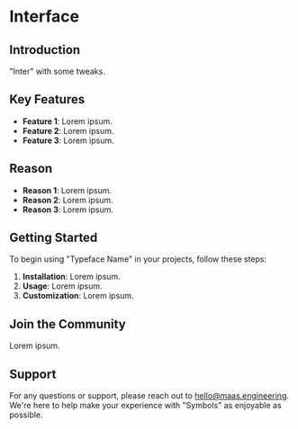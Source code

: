 # Interface

## Introduction

"Inter" with some tweaks.

## Key Features

- **Feature 1**: Lorem ipsum.
- **Feature 2**: Lorem ipsum.
- **Feature 3**: Lorem ipsum.

## Reason

- **Reason 1**: Lorem ipsum.
- **Reason 2**: Lorem ipsum.
- **Reason 3**: Lorem ipsum.

## Getting Started

To begin using "Typeface Name" in your projects, follow these steps:

1. **Installation**: Lorem ipsum.
2. **Usage**: Lorem ipsum.
3. **Customization**: Lorem ipsum.

## Join the Community

Lorem ipsum.

## Support

For any questions or support, please reach out to hello@maas.engineering. We're here to help make your experience with "Symbols" as enjoyable as possible.
